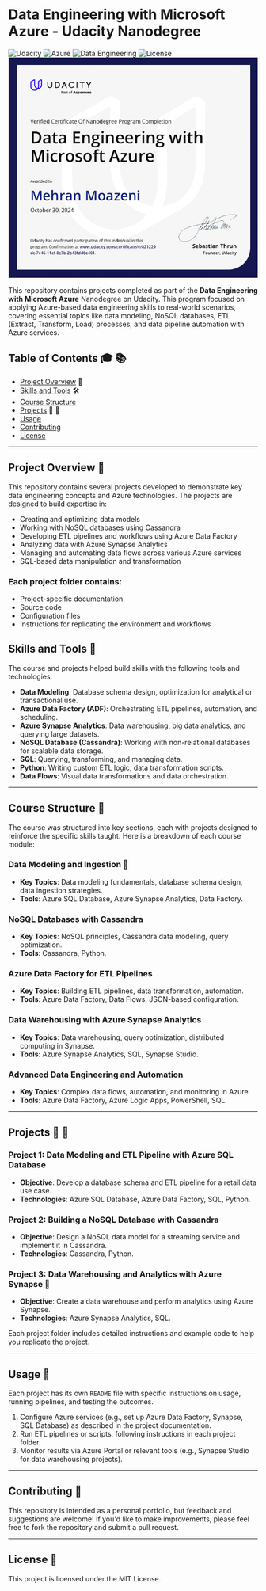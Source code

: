 # Data Engineering with Microsoft Azure - Udacity Nanodegree

![Udacity](https://img.shields.io/badge/Udacity-Nanodegree-blue)
![Azure](https://img.shields.io/badge/Azure-Cloud-blue)
![Data Engineering](https://img.shields.io/badge/Skills-Data%20Engineering-green)
![License](https://img.shields.io/badge/License-MIT-yellow)
![Certification](assets/cert.png)

This repository contains projects completed as part of the **Data Engineering with Microsoft Azure** Nanodegree on Udacity. This program focused on applying Azure-based data engineering skills to real-world scenarios, covering essential topics like data modeling, NoSQL databases, ETL (Extract, Transform, Load) processes, and data pipeline automation with Azure services.

## Table of Contents :mortar_board: :books:

- [Project Overview](#project-overview) :rocket:
- [Skills and Tools](#skills-and-tools) :hammer_and_wrench:
- [Course Structure](#course-structure)
- [Projects](#projects) :floppy_disk: :construction_worker:
- [Usage](#usage)
- [Contributing](#contributing)
- [License](#license)

---

## Project Overview :blue_book:

This repository contains several projects developed to demonstrate key data engineering concepts and Azure technologies. The projects are designed to build expertise in:

- Creating and optimizing data models
- Working with NoSQL databases using Cassandra
- Developing ETL pipelines and workflows using Azure Data Factory
- Analyzing data with Azure Synapse Analytics
- Managing and automating data flows across various Azure services
- SQL-based data manipulation and transformation

### Each project folder contains:

- Project-specific documentation
- Source code
- Configuration files
- Instructions for replicating the environment and workflows

## Skills and Tools :toolbox:

The course and projects helped build skills with the following tools and technologies:

- **Data Modeling**: Database schema design, optimization for analytical or transactional use.
- **Azure Data Factory (ADF)**: Orchestrating ETL pipelines, automation, and scheduling.
- **Azure Synapse Analytics**: Data warehousing, big data analytics, and querying large datasets.
- **NoSQL Database (Cassandra)**: Working with non-relational databases for scalable data storage.
- **SQL**: Querying, transforming, and managing data.
- **Python**: Writing custom ETL logic, data transformation scripts.
- **Data Flows**: Visual data transformations and data orchestration.

---

## Course Structure :bookmark_tabs:

The course was structured into key sections, each with projects designed to reinforce the specific skills taught. Here is a breakdown of each course module:

### Data Modeling and Ingestion :wrench:
- **Key Topics**: Data modeling fundamentals, database schema design, data ingestion strategies.
- **Tools**: Azure SQL Database, Azure Synapse Analytics, Data Factory.

### NoSQL Databases with Cassandra
- **Key Topics**: NoSQL principles, Cassandra data modeling, query optimization.
- **Tools**: Cassandra, Python.

### Azure Data Factory for ETL Pipelines
- **Key Topics**: Building ETL pipelines, data transformation, automation.
- **Tools**: Azure Data Factory, Data Flows, JSON-based configuration.

### Data Warehousing with Azure Synapse Analytics
- **Key Topics**: Data warehousing, query optimization, distributed computing in Synapse.
- **Tools**: Azure Synapse Analytics, SQL, Synapse Studio.

### Advanced Data Engineering and Automation
- **Key Topics**: Complex data flows, automation, and monitoring in Azure.
- **Tools**: Azure Data Factory, Azure Logic Apps, PowerShell, SQL.

---

## Projects :floppy_disk: :construction_worker:

### Project 1: Data Modeling and ETL Pipeline with Azure SQL Database
- **Objective**: Develop a database schema and ETL pipeline for a retail data use case.
- **Technologies**: Azure SQL Database, Azure Data Factory, SQL, Python.

### Project 2: Building a NoSQL Database with Cassandra
- **Objective**: Design a NoSQL data model for a streaming service and implement it in Cassandra.
- **Technologies**: Cassandra, Python.

### Project 3: Data Warehousing and Analytics with Azure Synapse :construction_worker:
- **Objective**: Create a data warehouse and perform analytics using Azure Synapse.
- **Technologies**: Azure Synapse Analytics, SQL.

Each project folder includes detailed instructions and example code to help you replicate the project.

---

## Usage :wrench:

Each project has its own `README` file with specific instructions on usage, running pipelines, and testing the outcomes.

1. Configure Azure services (e.g., set up Azure Data Factory, Synapse, SQL Database) as described in the project documentation.
2. Run ETL pipelines or scripts, following instructions in each project folder.
3. Monitor results via Azure Portal or relevant tools (e.g., Synapse Studio for data warehousing projects).

---

## Contributing :raised_hands:

This repository is intended as a personal portfolio, but feedback and suggestions are welcome! If you'd like to make improvements, please feel free to fork the repository and submit a pull request.

---

## License :scroll:

This project is licensed under the MIT License. 